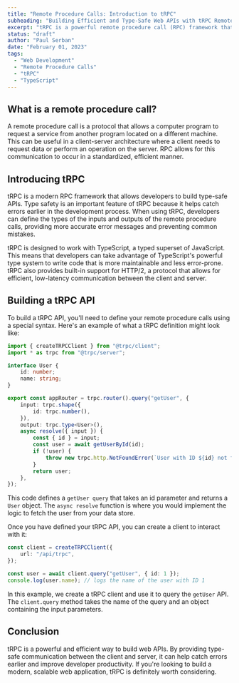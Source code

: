 ```yaml
---
title: "Remote Procedure Calls: Introduction to tRPC"
subheading: "Building Efficient and Type-Safe Web APIs with tRPC Remote Procedure Calls"
excerpt: "tRPC is a powerful remote procedure call (RPC) framework that simplifies the process of building web APIs. It is particularly useful for TypeScript developers because it allows for type-safe communication between the client and server. In this post, we'll dive into the details of tRPC and explore how it can be used to build efficient, type-safe APIs."
status: "draft"
author: "Paul Serban"
date: "February 01, 2023"
tags:
  - "Web Development"
  - "Remote Procedure Calls"
  - "tRPC"
  - "TypeScript"
---
```


## What is a remote procedure call?

A remote procedure call is a protocol that allows a computer program to request a service from another program located on a different machine. This can be useful in a client-server architecture where a client needs to request data or perform an operation on the server. RPC allows for this communication to occur in a standardized, efficient manner.

## Introducing tRPC

tRPC is a modern RPC framework that allows developers to build type-safe APIs. Type safety is an important feature of tRPC because it helps catch errors earlier in the development process. When using tRPC, developers can define the types of the inputs and outputs of the remote procedure calls, providing more accurate error messages and preventing common mistakes.

tRPC is designed to work with TypeScript, a typed superset of JavaScript. This means that developers can take advantage of TypeScript's powerful type system to write code that is more maintainable and less error-prone. tRPC also provides built-in support for HTTP/2, a protocol that allows for efficient, low-latency communication between the client and server.

## Building a tRPC API

To build a tRPC API, you'll need to define your remote procedure calls using a special syntax. Here's an example of what a tRPC definition might look like:

```typescript
import { createTRPCClient } from "@trpc/client";
import * as trpc from "@trpc/server";

interface User {
	id: number;
	name: string;
}

export const appRouter = trpc.router().query("getUser", {
	input: trpc.shape({
		id: trpc.number(),
	}),
	output: trpc.type<User>(),
	async resolve({ input }) {
		const { id } = input;
		const user = await getUserById(id);
		if (!user) {
			throw new trpc.http.NotFoundError(`User with ID ${id} not found`);
		}
		return user;
	},
});
```

This code defines a `getUser query` that takes an id parameter and returns a `User` object. The `async resolve` function is where you would implement the logic to fetch the user from your data store.

Once you have defined your tRPC API, you can create a client to interact with it:

```typescript
const client = createTRPCClient({
	url: "/api/trpc",
});

const user = await client.query("getUser", { id: 1 });
console.log(user.name); // logs the name of the user with ID 1
```

In this example, we create a tRPC client and use it to query the `getUser` API. The `client.query` method takes the name of the query and an object containing the input parameters.

## Conclusion

tRPC is a powerful and efficient way to build web APIs. By providing type-safe communication between the client and server, it can help catch errors earlier and improve developer productivity. If you're looking to build a modern, scalable web application, tRPC is definitely worth considering.
